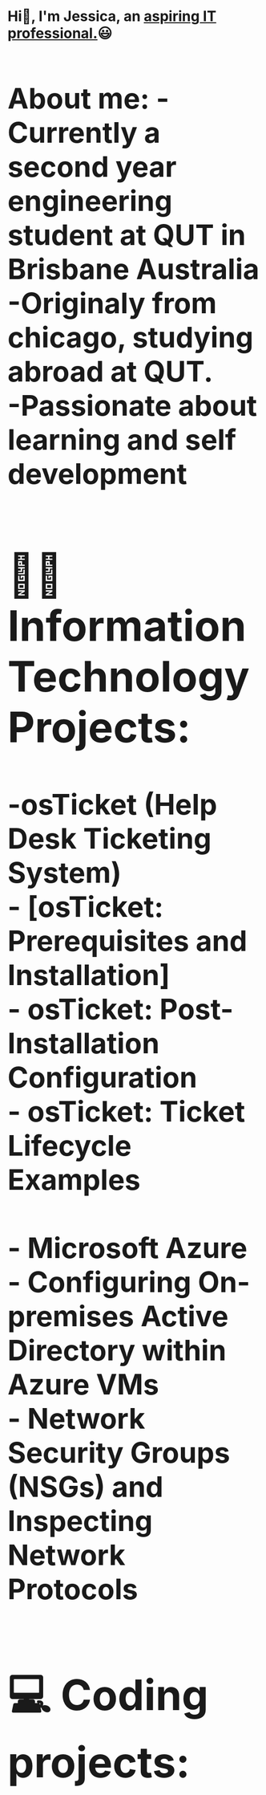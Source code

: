 <h1>Hi👋, I'm Jessica, an <a href="https://www.linkedin.com/in/jessica-perez-a83319227/">aspiring IT professional.<a>😃<h1>
<b>About me:<b>  
  -Currently a second year engineering student at QUT in Brisbane Australia<br>
  -Originaly from chicago, studying abroad at QUT.<br>
  -Passionate about learning and self development<br>
  
  <h2>👨‍💻 Information Technology Projects:</h2>
  -<b>osTicket (Help Desk Ticketing System)</b><br>
  - [osTicket: Prerequisites and Installation]<br>
  - osTicket: Post-Installation Configuration<br>
  - osTicket: Ticket Lifecycle Examples<br>
  <br>
- <b>Microsoft Azure</b><br>
  - Configuring On-premises Active Directory within Azure VMs<br>
  - Network Security Groups (NSGs) and Inspecting Network Protocols<br>


<h2>💻 Coding projects:<br>
